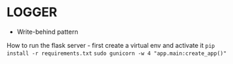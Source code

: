 # LOGGER
- Write-behind pattern

How to run the flask server - 
first create a virtual env and activate it
`
pip install -r requirements.txt
`
`sudo gunicorn -w 4 "app.main:create_app()"
`

